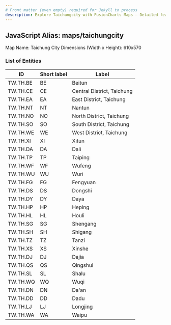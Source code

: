 ```yaml
---
# Front matter (even empty) required for Jekyll to process
description: Explore Taichungcity with FusionCharts Maps – Detailed features for seamless integration. Try now & enhance your data visualization today! 
---
```


## JavaScript Alias: maps/taichungcity

Map Name: Taichung City
Dimensions (Width x Height): 610x570

### List of Entities

ID | Short label | Label
---|---|---|
TW.TH.BE|BE|Beitun
TW.TH.CE|CE|Central District, Taichung
TW.TH.EA|EA|East District, Taichung
TW.TH.NT|NT|Nantun
TW.TH.NO|NO|North District, Taichung
TW.TH.SO|SO|South District, Taichung
TW.TH.WE|WE|West District, Taichung
TW.TH.XI|XI|Xitun
TW.TH.DA|DA|Dali
TW.TH.TP|TP|Taiping
TW.TH.WF|WF|Wufeng
TW.TH.WU|WU|Wuri
TW.TH.FG|FG|Fengyuan
TW.TH.DS|DS|Dongshi
TW.TH.DY|DY|Daya
TW.TH.HP|HP|Heping
TW.TH.HL|HL|Houli
TW.TH.SG|SG|Shengang
TW.TH.SH|SH|Shigang
TW.TH.TZ|TZ|Tanzi
TW.TH.XS|XS|Xinshe
TW.TH.DJ|DJ|Dajia
TW.TH.QS|QS|Qingshui
TW.TH.SL|SL|Shalu
TW.TH.WQ|WQ|Wuqi
TW.TH.DN|DN|Da'an
TW.TH.DD|DD|Dadu
TW.TH.LJ|LJ|Longjing
TW.TH.WA|WA|Waipu